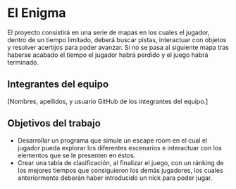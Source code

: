 # El Enigma

El proyecto consistirá en una serie de mapas en los cuales el jugador, dentro de un tiempo limitado, deberá buscar pistas, 
interactuar con objetos y resolver acertijos para poder avanzar.
Si no se pasa al siguiente mapa tras haberse acabado el tiempo el jugador habrá perdido y el juego habrá terminado.


## Integrantes del equipo

[Nombres, apellidos, y usuario GitHub de los integrantes del equipo.]

## Objetivos del trabajo

- Desarrollar un programa que simule un escape room en el cual el jugador pueda explorar los diferentes escenarios e 
interactuar con los elementos que se le presenten en éstos.
- Crear una tabla de clasificación, al finalizar el juego, con un ránking de los mejores tiempos que consiguieron los demás jugadores,
los cuales anteriormente deberán haber introducido un nick para poder jugar.

